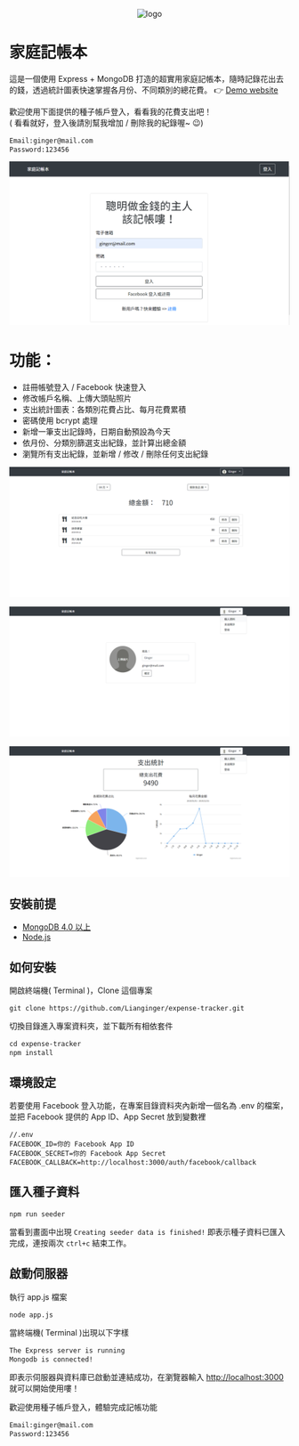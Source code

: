 <p align="center">
  <img src="https://raw.githubusercontent.com/Lianginger/expense-tracker/master/public/img/favicon.ico" alt="logo"/>
</p>

# 家庭記帳本
這是一個使用 Express + MongoDB 打造的超實用家庭記帳本，隨時記錄花出去的錢，透過統計圖表快速掌握各月份、不同類別的總花費。
👉 [Demo website](https://home-expense-tracker.herokuapp.com/)  

歡迎使用下面提供的種子帳戶登入，看看我的花費支出吧！  
( 看看就好，登入後請別幫我增加 / 刪除我的紀錄喔~ 😉)
```
Email:ginger@mail.com
Password:123456
```
![畫面截圖](https://github.com/Lianginger/expense-tracker/blob/master/public/img/screenshot-login.png)

# 功能：
- 註冊帳號登入 / Facebook 快速登入
- 修改帳戶名稱、上傳大頭貼照片
- 支出統計圖表：各類別花費占比、每月花費累積
- 密碼使用 bcrypt 處理
- 新增一筆支出記錄時，日期自動預設為今天
- 依月份、分類別篩選支出紀錄，並計算出總金額
- 瀏覽所有支出紀錄，並新增 / 修改 / 刪除任何支出紀錄
  
![網站功能](https://github.com/Lianginger/expense-tracker/blob/master/public/img/screenshot-index.png)  

![網站功能](https://github.com/Lianginger/expense-tracker/blob/master/public/img/screenshot-profile.png)  

![網站功能](https://github.com/Lianginger/expense-tracker/blob/master/public/img/screenshot-statistic.png)

## 安裝前提
- [MongoDB 4.0 以上](https://docs.mongodb.com/manual/installation/)
- [Node.js](https://nodejs.org/en/download/)

## 如何安裝
開啟終端機( Terminal )，Clone 這個專案
```
git clone https://github.com/Lianginger/expense-tracker.git
```
切換目錄進入專案資料夾，並下載所有相依套件
```
cd expense-tracker
npm install
```
## 環境設定
若要使用 Facebook 登入功能，在專案目錄資料夾內新增一個名為 .env 的檔案，並把 Facebook 提供的 App ID、App Secret 放到變數裡
```
//.env
FACEBOOK_ID=你的 Facebook App ID
FACEBOOK_SECRET=你的 Facebook App Secret
FACEBOOK_CALLBACK=http://localhost:3000/auth/facebook/callback
```
## 匯入種子資料
```
npm run seeder
```
當看到畫面中出現 `Creating seeder data is finished!` 即表示種子資料已匯入完成，連按兩次 `ctrl+c` 結束工作。

## 啟動伺服器
執行 app.js 檔案
```
node app.js
```
當終端機( Terminal )出現以下字樣
```
The Express server is running
Mongodb is connected!
```
即表示伺服器與資料庫已啟動並連結成功，在瀏覽器輸入 [http://localhost:3000](http://localhost:3000) 就可以開始使用嘍！

歡迎使用種子帳戶登入，體驗完成記帳功能
```
Email:ginger@mail.com
Password:123456
```
